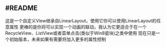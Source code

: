 #README
----
这是一个自定义View继承自LinearLayout，使用它你可以使用LinearLayout的任意属性
更棒的是你将可以实现一个动画的联动，我认为它更适合于在一个RecycleView、ListView或者菜单点击(类似于Win8瓷块)之类中使用
现在只是一个初始版本，未来如果有需要将加入更多的属性控制